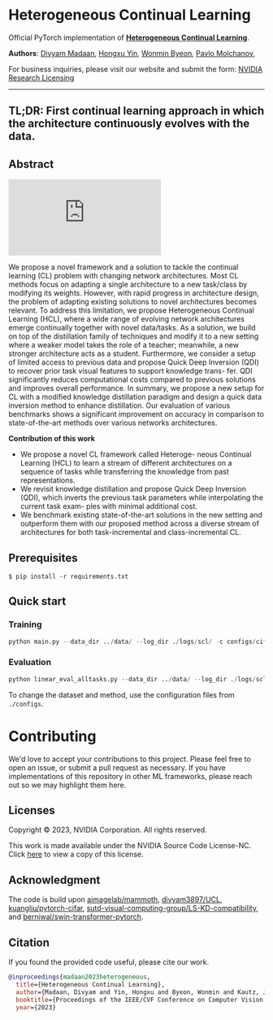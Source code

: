 # Heterogeneous Continual Learning

Official PyTorch implementation of [**Heterogeneous Continual Learning**](https://arxiv.org/abs/2306.08593).

**Authors**: [Divyam Madaan](https://dmadaan.com/),  [Hongxu Yin](https://hongxu-yin.github.i), [Wonmin Byeon](https://wonmin-byeon.github.i), [Pavlo Molchanov](https://research.nvidia.com/person/pavlo-molchano),

For business inquiries, please visit our website and submit the form: [NVIDIA Research Licensing](https://www.nvidia.com/en-us/research/inquiries/)

---
**TL;DR: First continual learning approach in which the architecture continuously evolves with the data.**
-- 
## Abstract

![concept figure](https://github.com/divyam3897/cvpr_hcl/files/13549399/concept_figure.pdf)

We propose a novel framework and a solution to tackle
the continual learning (CL) problem with changing network
architectures. Most CL methods focus on adapting a single
architecture to a new task/class by modifying its weights.
However, with rapid progress in architecture design, the
problem of adapting existing solutions to novel architectures
becomes relevant. To address this limitation, we propose
Heterogeneous Continual Learning (HCL), where a wide
range of evolving network architectures emerge continually
together with novel data/tasks. As a solution, we build on
top of the distillation family of techniques and modify it
to a new setting where a weaker model takes the role of a
teacher; meanwhile, a new stronger architecture acts as a
student. Furthermore, we consider a setup of limited access
to previous data and propose Quick Deep Inversion (QDI) to
recover prior task visual features to support knowledge trans-
fer. QDI significantly reduces computational costs compared
to previous solutions and improves overall performance. In
summary, we propose a new setup for CL with a modified
knowledge distillation paradigm and design a quick data
inversion method to enhance distillation. Our evaluation
of various benchmarks shows a significant improvement on
accuracy in comparison to state-of-the-art methods over
various networks architectures.

__Contribution of this work__

- We propose a novel CL framework called Heteroge-
  neous Continual Learning (HCL) to learn a stream of
  different architectures on a sequence of tasks while
  transferring the knowledge from past representations.
- We revisit knowledge distillation and propose Quick
  Deep Inversion (QDI), which inverts the previous task
  parameters while interpolating the current task exam-
  ples with minimal additional cost.
- We benchmark existing state-of-the-art solutions in the
  new setting and outperform them with our proposed
  method across a diverse stream of architectures for both
  task-incremental and class-incremental CL.

## Prerequisites

```
$ pip install -r requirements.txt
```

## Quick start

### Training 

```python
python main.py --data_dir ../data/ --log_dir ./logs/scl/ -c configs/cifar10/distil.yaml --ckpt_dir ./checkpoints/c10/scl/distil/ --hide_progress --cl_default --validation --hcl

```

### Evaluation

```python
python linear_eval_alltasks.py --data_dir ../data/ --log_dir ./logs/scl/ -c configs/cifar10/distil.yaml --ckpt_dir ./checkpoints/c10/scl/distil/ --hide_progress --cl_default --hcl

```


To change the dataset and method, use the configuration files from `./configs`.

# Contributing

We'd love to accept your contributions to this project. Please feel free to open an issue, or submit a pull request as necessary. If you have implementations of this repository in other ML frameworks, please reach out so we may highlight them here.

## Licenses

Copyright © 2023, NVIDIA Corporation. All rights reserved.

This work is made available under the NVIDIA Source Code License-NC. Click [here](LICENSE) to view a copy of this license.


## Acknowledgment

The code is build upon [aimagelab/mammoth](https://github.com/aimagelab/mammoth), [divyam3897/UCL](https://github.com/divyam3897/UCL), [kuangliu/pytorch-cifar](https://github.com/kuangliu/pytorch-cifar/tree/master), [sutd-visual-computing-group/LS-KD-compatibility](https://github.com/sutd-visual-computing-group/LS-KD-compatibility), and [berniwal/swin-transformer-pytorch](https://github.com/berniwal/swin-transformer-pytorch).

## Citation

If you found the provided code useful, please cite our work.

```bibtex
@inproceedings{madaan2023heterogeneous,
  title={Heterogeneous Continual Learning},
  author={Madaan, Divyam and Yin, Hongxu and Byeon, Wonmin and Kautz, Jan and Molchanov, Pavlo},
  booktitle={Proceedings of the IEEE/CVF Conference on Computer Vision and Pattern Recognition},
  year={2023}

```

